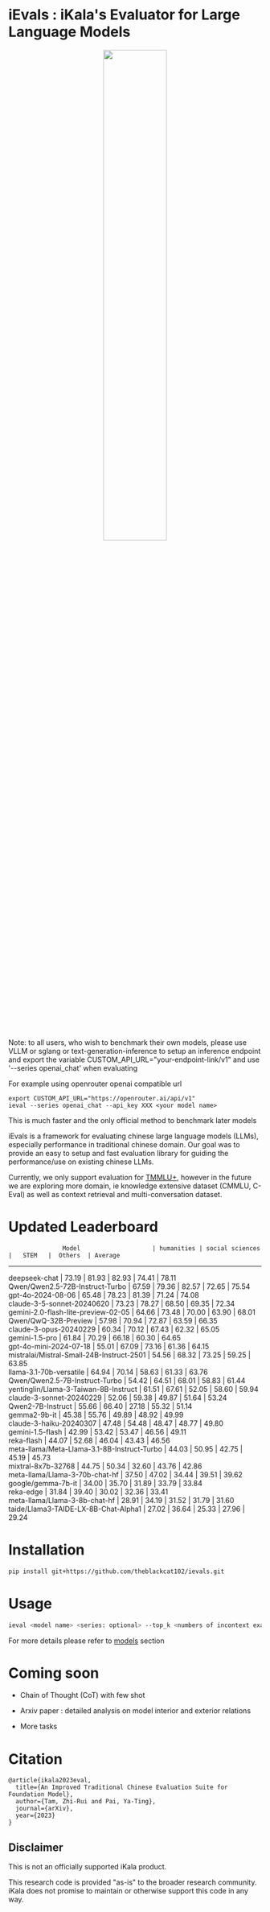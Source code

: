 # iEvals : iKala's Evaluator for Large Language Models

<p align="center"> <img src="resources/ieval_cover.png" style="width: 50%; max-width: 400px" id="title-icon">       </p>

Note: to all users, who wish to benchmark their own models, please use VLLM or sglang or text-generation-inference to setup an inference endpoint and export the variable CUSTOM_API_URL="your-endpoint-link/v1" and use '--series openai_chat' when evaluating

For example using openrouter openai compatible url

```
export CUSTOM_API_URL="https://openrouter.ai/api/v1"
ieval --series openai_chat --api_key XXX <your model name>
```

This is much faster and the only official method to benchmark later models


iEvals is a framework for evaluating chinese large language models (LLMs), especially performance in traditional chinese domain. Our goal was to provide an easy to setup and fast evaluation library for guiding the performance/use on existing chinese LLMs.

Currently, we only support evaluation for [TMMLU+](https://huggingface.co/datasets/ikala/tmmluplus), however in the future we are exploring more domain, ie knowledge extensive dataset (CMMLU, C-Eval) as well as context retrieval and multi-conversation dataset.


# Updated Leaderboard

                   Model                    | humanities | social sciences |   STEM   |  Others  | Average 
-----------------------------------------------------------------------------------------------------------
deepseek-chat                               |  73.19   |  81.93   |  82.93   |  74.41   |  78.11  
Qwen/Qwen2.5-72B-Instruct-Turbo             |  67.59   |  79.36   |  82.57   |  72.65   |  75.54  
gpt-4o-2024-08-06                           |  65.48   |  78.23   |  81.39   |  71.24   |  74.08  
claude-3-5-sonnet-20240620                  |  73.23   |  78.27   |  68.50   |  69.35   |  72.34  
gemini-2.0-flash-lite-preview-02-05         |  64.66   |  73.48   |  70.00   |  63.90   |  68.01  
Qwen/QwQ-32B-Preview                        |  57.98   |  70.94   |  72.87   |  63.59   |  66.35  
claude-3-opus-20240229                      |  60.34   |  70.12   |  67.43   |  62.32   |  65.05  
gemini-1.5-pro                              |  61.84   |  70.29   |  66.18   |  60.30   |  64.65  
gpt-4o-mini-2024-07-18                      |  55.01   |  67.09   |  73.16   |  61.36   |  64.15  
mistralai/Mistral-Small-24B-Instruct-2501   |  54.56   |  68.32   |  73.25   |  59.25   |  63.85  
llama-3.1-70b-versatile                     |  64.94   |  70.14   |  58.63   |  61.33   |  63.76  
Qwen/Qwen2.5-7B-Instruct-Turbo              |  54.42   |  64.51   |  68.01   |  58.83   |  61.44  
yentinglin/Llama-3-Taiwan-8B-Instruct       |  61.51   |  67.61   |  52.05   |  58.60   |  59.94  
claude-3-sonnet-20240229                    |  52.06   |  59.38   |  49.87   |  51.64   |  53.24  
Qwen2-7B-Instruct                           |  55.66   |  66.40   |  27.18   |  55.32   |  51.14  
gemma2-9b-it                                |  45.38   |  55.76   |  49.89   |  48.92   |  49.99  
claude-3-haiku-20240307                     |  47.48   |  54.48   |  48.47   |  48.77   |  49.80  
gemini-1.5-flash                            |  42.99   |  53.42   |  53.47   |  46.56   |  49.11  
reka-flash                                  |  44.07   |  52.68   |  46.04   |  43.43   |  46.56  
meta-llama/Meta-Llama-3.1-8B-Instruct-Turbo |  44.03   |  50.95   |  42.75   |  45.19   |  45.73  
mixtral-8x7b-32768                          |  44.75   |  50.34   |  32.60   |  43.76   |  42.86  
meta-llama/Llama-3-70b-chat-hf              |  37.50   |  47.02   |  34.44   |  39.51   |  39.62  
google/gemma-7b-it                          |  34.00   |  35.70   |  31.89   |  33.79   |  33.84  
reka-edge                                   |  31.84   |  39.40   |  30.02   |  32.36   |  33.41  
meta-llama/Llama-3-8b-chat-hf               |  28.91   |  34.19   |  31.52   |  31.79   |  31.60  
taide/Llama3-TAIDE-LX-8B-Chat-Alpha1        |  27.02   |  36.64   |  25.33   |  27.96   |  29.24  


# Installation

```bash
pip install git+https://github.com/theblackcat102/ievals.git
```

# Usage

```bash
ieval <model name> <series: optional> --top_k <numbers of incontext examples>
```

For more details please refer to [models](MODELS.md) section

# Coming soon

- Chain of Thought (CoT) with few shot

- Arxiv paper : detailed analysis on model interior and exterior relations

- More tasks

# Citation

```
@article{ikala2023eval,
  title={An Improved Traditional Chinese Evaluation Suite for Foundation Model},
  author={Tam, Zhi-Rui and Pai, Ya-Ting},
  journal={arXiv},
  year={2023}
}
```

## Disclaimer

This is not an officially supported iKala product.

This research code is provided "as-is" to the broader research community.
iKala does not promise to maintain or otherwise support this code in any way.
